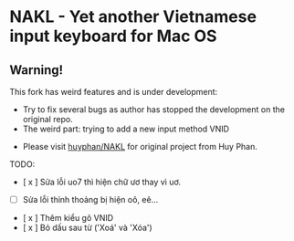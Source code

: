 NAKL - Yet another Vietnamese input keyboard for Mac OS
=======


Warning!
-------

This fork has weird features and is under development:
- Try to fix several bugs as author has stopped the development on the original repo.
- The weird part: trying to add a new input method VNID

* Please visit [huyphan/NAKL](https://github.com/huyphan/NAKL) for original project from Huy Phan.

TODO:
- [ x ] Sửa lỗi uo7 thì hiện chữ ươ thay vì uơ.
- [  ] Sửa lỗi thỉnh thoảng bị hiện oô, eê...
- [ x ] Thêm kiểu gõ VNID
- [ x ] Bỏ dấu sau từ ('Xoá' và 'Xóa')
